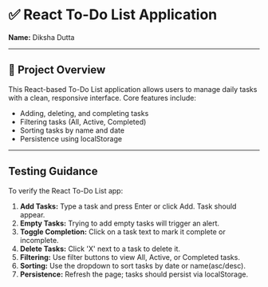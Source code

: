 # ✅ React To-Do List Application

**Name:** Diksha Dutta


---

## 📌 Project Overview

This React-based To-Do List application allows users to manage daily tasks with a clean, responsive interface. Core features include:

- Adding, deleting, and completing tasks
- Filtering tasks (All, Active, Completed)
- Sorting tasks by name and date
- Persistence using localStorage

---

## Testing Guidance

To verify the React To-Do List app:

1. **Add Tasks:** Type a task and press Enter or click Add. Task should appear.
2. **Empty Tasks:** Trying to add empty tasks will trigger an alert.
3. **Toggle Completion:** Click on a task text to mark it complete or incomplete.
4. **Delete Tasks:** Click 'X' next to a task to delete it.
5. **Filtering:** Use filter buttons to view All, Active, or Completed tasks.
6. **Sorting:** Use the dropdown to sort tasks by date or name(asc/desc).
7. **Persistence:** Refresh the page; tasks should persist via localStorage.
